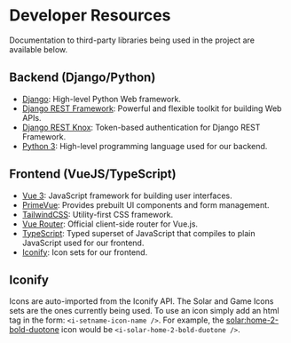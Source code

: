 # Developer Resources
Documentation to third-party libraries being used in the project are available below.

## Backend (Django/Python)
- [Django](https://docs.djangoproject.com/en/5.1/): High-level Python Web framework.
- [Django REST Framework](https://www.django-rest-framework.org/): Powerful and flexible toolkit for building Web APIs.
- [Django REST Knox](https://jazzband.github.io/django-rest-knox/): Token-based authentication for Django REST Framework.
- [Python 3](https://www.python.org/doc/): High-level programming language used for our backend.

## Frontend (VueJS/TypeScript)
- [Vue 3](https://vuejs.org/guide/introduction.html): JavaScript framework for building user interfaces.
- [PrimeVue](https://primevue.org/setup/): Provides prebuilt UI components and form management.
- [TailwindCSS](https://tailwindcss.com/docs/installation): Utility-first CSS framework.
- [Vue Router](https://router.vuejs.org/installation.html): Official client-side router for Vue.js.
- [TypeScript](https://www.typescriptlang.org/docs/): Typed superset of JavaScript that compiles to plain JavaScript used for our frontend.
- [Iconify](https://icon-sets.iconify.design/): Icon sets for our frontend.

## Iconify
Icons are auto-imported from the Iconify API.  The Solar and Game Icons sets are the ones currently being used.  To use an icon simply add an html tag in the form: `<i-setname-icon-name />`.  For example, the [solar:home-2-bold-duotone](https://icon-sets.iconify.design/solar/?icon-filter=home&keyword=solar) icon would be `<i-solar-home-2-bold-duotone />`.